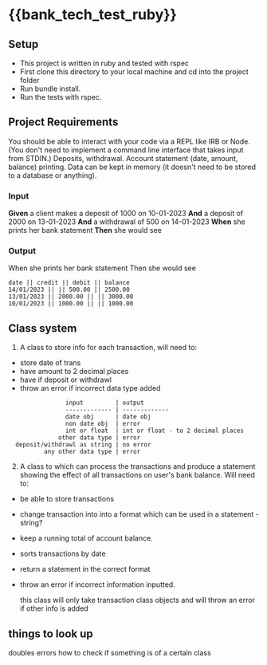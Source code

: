 # {{bank_tech_test_ruby}}

## Setup

- This project is written in ruby and tested with rspec
- First clone this directory to your local machine and cd into the project folder
- Run bundle install.
- Run the tests with rspec.

## Project Requirements

You should be able to interact with your code via a REPL like IRB or Node. (You don't need to implement a command line interface that takes input from STDIN.)
Deposits, withdrawal.
Account statement (date, amount, balance) printing.
Data can be kept in memory (it doesn't need to be stored to a database or anything).

### Input

**Given** a client makes a deposit of 1000 on 10-01-2023
**And** a deposit of 2000 on 13-01-2023
**And** a withdrawal of 500 on 14-01-2023
**When** she prints her bank statement
**Then** she would see

### Output

When she prints her bank statement
Then she would see

```
date || credit || debit || balance
14/01/2023 || || 500.00 || 2500.00
13/01/2023 || 2000.00 || || 3000.00
10/01/2023 || 1000.00 || || 1000.00
```

## Class system

1. A class to store info for each transaction, will need to:

- store date of trans
- have amount to 2 decimal places
- have if deposit or withdrawl
- throw an error if incorrect data type added

```
                input         | output
                ------------- | -------------
                date obj      | date obj
                non date obj  | error
                int or float  | int or float - to 2 decimal places
              other data type | error
  deposit/withdrawl as string | no error
          any other data type | error
```

2. A class to which can process the transactions and produce a
   statement showing the effect of all transactions on user's bank balance. Will need to:

- be able to store transactions
- change transaction into into a format which can be used in a statement - string?
- keep a running total of account balance.
- sorts transactions by date
- return a statement in the correct format
- throw an error if incorrect information inputted.

  this class will only take transaction class objects and will throw an error if other info is added

## things to look up

doubles
errors
how to check if something is of a certain class
